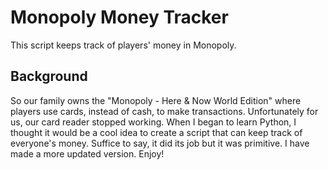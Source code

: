 # Monopoly Money Tracker
This script keeps track of players' money in Monopoly.

## Background
So our family owns the "Monopoly - Here & Now World Edition" where players use cards, instead of cash, to make transactions. Unfortunately for us, our card reader stopped working.
When I began to learn Python, I thought it would be a cool idea to create a script that can keep track of everyone's money. Suffice to say, it did its job but it was primitive.
I have made a more updated version. Enjoy!
